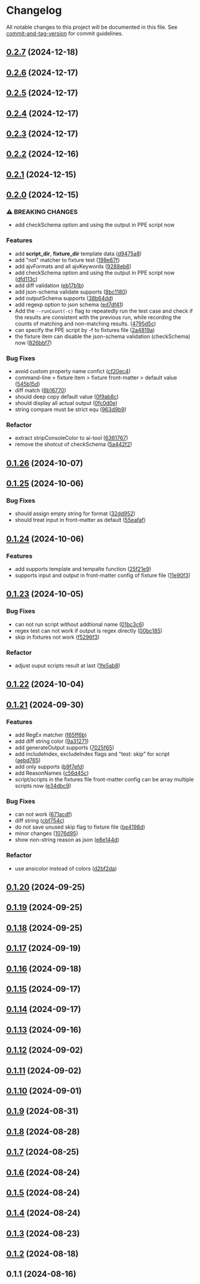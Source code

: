 # Changelog

All notable changes to this project will be documented in this file. See [commit-and-tag-version](https://github.com/absolute-version/commit-and-tag-version) for commit guidelines.

## [0.2.7](https://github.com/offline-ai/cli-plugin-cmd-test.js/compare/v0.2.6...v0.2.7) (2024-12-18)

## [0.2.6](https://github.com/offline-ai/cli-plugin-cmd-test.js/compare/v0.2.5...v0.2.6) (2024-12-17)

## [0.2.5](https://github.com/offline-ai/cli-plugin-cmd-test.js/compare/v0.2.4...v0.2.5) (2024-12-17)

## [0.2.4](https://github.com/offline-ai/cli-plugin-cmd-test.js/compare/v0.2.3...v0.2.4) (2024-12-17)

## [0.2.3](https://github.com/offline-ai/cli-plugin-cmd-test.js/compare/v0.2.2...v0.2.3) (2024-12-17)

## [0.2.2](https://github.com/offline-ai/cli-plugin-cmd-test.js/compare/v0.2.1...v0.2.2) (2024-12-16)

## [0.2.1](https://github.com/offline-ai/cli-plugin-cmd-test.js/compare/v0.2.0...v0.2.1) (2024-12-15)

## [0.2.0](https://github.com/offline-ai/cli-plugin-cmd-test.js/compare/v0.1.26...v0.2.0) (2024-12-15)


### ⚠ BREAKING CHANGES

* add checkSchema option and using the output in PPE script now

### Features

* add __script_dir__, __fixture_dir__ template data ([d9475a8](https://github.com/offline-ai/cli-plugin-cmd-test.js/commit/d9475a8e5cca9a8703f1a13f53aa329d8fde844f))
* add "not" matcher to fixture test ([198e67f](https://github.com/offline-ai/cli-plugin-cmd-test.js/commit/198e67f7bf865fa17008c19da4bbccb914206eea))
* add ajvFormats and all ajvKeywords ([9288eb6](https://github.com/offline-ai/cli-plugin-cmd-test.js/commit/9288eb6b359b3e188e7987d6a9a43c84cb755285))
* add checkSchema option and using the output in PPE script now ([dfd113c](https://github.com/offline-ai/cli-plugin-cmd-test.js/commit/dfd113c2219a018d66f952b2c1ae942d0b613506))
* add diff validation ([eb17b1b](https://github.com/offline-ai/cli-plugin-cmd-test.js/commit/eb17b1b92032c61c44a60bc85fda993d41f7b262))
* add json-schema validate supports ([8bc1180](https://github.com/offline-ai/cli-plugin-cmd-test.js/commit/8bc118000ec79485a3884a80422964e6b0bc5204))
* add outputSchema supports ([38b64dd](https://github.com/offline-ai/cli-plugin-cmd-test.js/commit/38b64dd6c8ed0282f40a9ffc14c0e67c6997b2da))
* add regexp option to json schema ([ed7df41](https://github.com/offline-ai/cli-plugin-cmd-test.js/commit/ed7df41c0d04ca5392e5d8736a5d75e639d1b795))
* Add the `--runCount(-c)` flag to repeatedly run the test case and check if the results are consistent with the previous run, while recording the counts of matching and non-matching results. ([4795d5c](https://github.com/offline-ai/cli-plugin-cmd-test.js/commit/4795d5c7fd11fb6aade332cb5d8b92adec68504d))
* can specify the PPE script by -f to fixtures file ([2a4819a](https://github.com/offline-ai/cli-plugin-cmd-test.js/commit/2a4819a125ae9c548b676d9e804a55267e02f0b5))
* the fixture item can disable the json-schema validation (checkSchema) now ([826bbf7](https://github.com/offline-ai/cli-plugin-cmd-test.js/commit/826bbf7c29938563ad13a4f49061fd8a318e4e80))


### Bug Fixes

* avoid custom property name confict ([cf20ec4](https://github.com/offline-ai/cli-plugin-cmd-test.js/commit/cf20ec4ddc639415ff0a3c6a154112a791f6e585))
* command-line > fixture item > fixture front-matter > default value ([545b15d](https://github.com/offline-ai/cli-plugin-cmd-test.js/commit/545b15d1cdb09e0a64b285a5e3da9adb7130fa1d))
* diff match ([6b16770](https://github.com/offline-ai/cli-plugin-cmd-test.js/commit/6b16770aa18efd74f3e324c50146d89f3f1e9dad))
* should deep copy default value ([0f9ab8c](https://github.com/offline-ai/cli-plugin-cmd-test.js/commit/0f9ab8cdc38f7c04a99c670ee5048b737b049de9))
* should display all actual output ([0fc0d0e](https://github.com/offline-ai/cli-plugin-cmd-test.js/commit/0fc0d0eaabd704ad0bc79fe34af18e2bc650a235))
* string compare must be strict equ ([963d9b9](https://github.com/offline-ai/cli-plugin-cmd-test.js/commit/963d9b9a9b607846e2d2fc9cdc3f0f6f660ef549))


### Refactor

* extract stripConsoleColor to ai-tool ([6361767](https://github.com/offline-ai/cli-plugin-cmd-test.js/commit/6361767454ba96cc5a5254f955af8e5568febf98))
* remove the shotcut of checkSchema ([5a442f2](https://github.com/offline-ai/cli-plugin-cmd-test.js/commit/5a442f2160d0e7089816c05d3ecb4701621d7191))

## [0.1.26](https://github.com/offline-ai/cli-plugin-cmd-test.js/compare/v0.1.25...v0.1.26) (2024-10-07)

## [0.1.25](https://github.com/offline-ai/cli-plugin-cmd-test.js/compare/v0.1.24...v0.1.25) (2024-10-06)


### Bug Fixes

* should assign empty string for format ([32dd952](https://github.com/offline-ai/cli-plugin-cmd-test.js/commit/32dd95272ea6cbc18b82b3437ba87e6ee5375628))
* should treat input in front-matter as default ([55eafaf](https://github.com/offline-ai/cli-plugin-cmd-test.js/commit/55eafaf0d301aef9d3d147b74322b9a1e28a9564))

## [0.1.24](https://github.com/offline-ai/cli-plugin-cmd-test.js/compare/v0.1.23...v0.1.24) (2024-10-06)


### Features

* add supports template and tempalte function ([25f21e9](https://github.com/offline-ai/cli-plugin-cmd-test.js/commit/25f21e9e59fb95bbb6bdf0468d945b6f30ece13b))
* supports input and output in front-matter config of fixture file ([11e90f3](https://github.com/offline-ai/cli-plugin-cmd-test.js/commit/11e90f3b8966ea3a971b60cc12309d22e1a18900))

## [0.1.23](https://github.com/offline-ai/cli-plugin-cmd-test.js/compare/v0.1.22...v0.1.23) (2024-10-05)


### Bug Fixes

* can not run script without addtional name ([01bc3c6](https://github.com/offline-ai/cli-plugin-cmd-test.js/commit/01bc3c64f8bafd23f2e6c28961acab64361977fb))
* regex test can not work if output is regex directly ([00bc185](https://github.com/offline-ai/cli-plugin-cmd-test.js/commit/00bc1855d77796cad92940c428e0d016e009ba45))
* skip in fixtures not work ([f5296f3](https://github.com/offline-ai/cli-plugin-cmd-test.js/commit/f5296f341b781be6942ac8e9fc4d86b686fa3180))


### Refactor

* adjust ouput scripts result at last ([1fe5ab8](https://github.com/offline-ai/cli-plugin-cmd-test.js/commit/1fe5ab8468d55f2d3327f70e20e256b06c1a93cb))

## [0.1.22](https://github.com/offline-ai/cli-plugin-cmd-test.js/compare/v0.1.21...v0.1.22) (2024-10-04)

## [0.1.21](https://github.com/offline-ai/cli-plugin-cmd-test.js/compare/v0.1.20...v0.1.21) (2024-09-30)


### Features

* add  RegEx matcher ([f65ff6b](https://github.com/offline-ai/cli-plugin-cmd-test.js/commit/f65ff6bd0d65ccd13db43c6ac849fba37c4a0979))
* add diff string color ([9a31271](https://github.com/offline-ai/cli-plugin-cmd-test.js/commit/9a31271dedd8316e6aaa695e36cdc07dc857d1a5))
* add generateOutput supports ([7025f65](https://github.com/offline-ai/cli-plugin-cmd-test.js/commit/7025f65f0ea99b228786b467bf9b73de1257e63a))
* add includeIndex, excludeIndex flags and "test: skip" for script ([aebd765](https://github.com/offline-ai/cli-plugin-cmd-test.js/commit/aebd7659aecc484a6f33591799eefb0d2b99b6be))
* add only supports ([b9f7efd](https://github.com/offline-ai/cli-plugin-cmd-test.js/commit/b9f7efd98847031bb3cbc231772790a7f3a0d6a5))
* add ReasonNames ([c56d45c](https://github.com/offline-ai/cli-plugin-cmd-test.js/commit/c56d45c0f097bb1231fd715894c92a5b68a5b2f6))
* script/scripts in the fixtures file front-matter config can be array multiple scripts now ([e34dbc9](https://github.com/offline-ai/cli-plugin-cmd-test.js/commit/e34dbc904812421ad3ceb9028ed5d5dc2acaa48a))


### Bug Fixes

* can not work ([671acdf](https://github.com/offline-ai/cli-plugin-cmd-test.js/commit/671acdfac0bea572a9a183090d4a20a80b76a039))
* diff string ([cbf754c](https://github.com/offline-ai/cli-plugin-cmd-test.js/commit/cbf754cacb2b638f7e88ca456cd27a2b6783712d))
* do not save unused skip flag to fixture file ([be4198d](https://github.com/offline-ai/cli-plugin-cmd-test.js/commit/be4198d5eb6e53c4d7c3c9ee1489bf52713f7d10))
* minor changes ([1076d95](https://github.com/offline-ai/cli-plugin-cmd-test.js/commit/1076d95a367cb2f6df501ced04fb56e9f9723de8))
* show non-string reason as json ([e8e144d](https://github.com/offline-ai/cli-plugin-cmd-test.js/commit/e8e144d296a6462a025cc3a113f78a0f998558b4))


### Refactor

* use ansicolor instead of colors ([d2bf2da](https://github.com/offline-ai/cli-plugin-cmd-test.js/commit/d2bf2da2090c9ebf0c30fe136d0ec1003e4ec73e))

## [0.1.20](https://github.com/offline-ai/cli-plugin-cmd-test.js/compare/v0.1.19...v0.1.20) (2024-09-25)

## [0.1.19](https://github.com/offline-ai/cli-plugin-cmd-test.js/compare/v0.1.18...v0.1.19) (2024-09-25)

## [0.1.18](https://github.com/offline-ai/cli-plugin-cmd-test.js/compare/v0.1.17...v0.1.18) (2024-09-25)

## [0.1.17](https://github.com/offline-ai/cli-plugin-cmd-test.js/compare/v0.1.16...v0.1.17) (2024-09-19)

## [0.1.16](https://github.com/offline-ai/cli-plugin-cmd-test.js/compare/v0.1.15...v0.1.16) (2024-09-18)

## [0.1.15](https://github.com/offline-ai/cli-plugin-cmd-test.js/compare/v0.1.14...v0.1.15) (2024-09-17)

## [0.1.14](https://github.com/offline-ai/cli-plugin-cmd-test.js/compare/v0.1.13...v0.1.14) (2024-09-17)

## [0.1.13](https://github.com/offline-ai/cli-plugin-cmd-test.js/compare/v0.1.12...v0.1.13) (2024-09-16)

## [0.1.12](https://github.com/offline-ai/cli-plugin-cmd-test.js/compare/v0.1.11...v0.1.12) (2024-09-02)

## [0.1.11](https://github.com/offline-ai/cli-plugin-cmd-test.js/compare/v0.1.10...v0.1.11) (2024-09-02)

## [0.1.10](https://github.com/offline-ai/cli-plugin-cmd-test.js/compare/v0.1.9...v0.1.10) (2024-09-01)

## [0.1.9](https://github.com/offline-ai/cli-plugin-cmd-test.js/compare/v0.1.8...v0.1.9) (2024-08-31)

## [0.1.8](https://github.com/offline-ai/cli-plugin-cmd-test.js/compare/v0.1.7...v0.1.8) (2024-08-28)

## [0.1.7](https://github.com/offline-ai/cli-plugin-cmd-test.js/compare/v0.1.6...v0.1.7) (2024-08-25)

## [0.1.6](https://github.com/offline-ai/cli-plugin-cmd-test.js/compare/v0.1.5...v0.1.6) (2024-08-24)

## [0.1.5](https://github.com/offline-ai/cli-plugin-cmd-test.js/compare/v0.1.4...v0.1.5) (2024-08-24)

## [0.1.4](https://github.com/offline-ai/cli-plugin-cmd-test.js/compare/v0.1.3...v0.1.4) (2024-08-24)

## [0.1.3](https://github.com/offline-ai/cli-plugin-cmd-test.js/compare/v0.1.2...v0.1.3) (2024-08-23)

## [0.1.2](https://github.com/offline-ai/cli-plugin-cmd-test.js/compare/v0.1.1...v0.1.2) (2024-08-18)

## 0.1.1 (2024-08-16)

